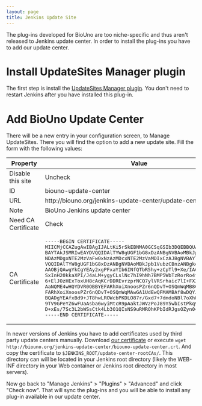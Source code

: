 ```yaml
---
layout: page
title: Jenkins Update Site
---
```


The plug-ins developed for BioUno are too niche-specific and thus aren't released to 
Jenkins update center. In order to install the plug-ins you have to add our update 
center.

# Install UpdateSites Manager plugin

The first step is install the [UpdateSites Manager plugin](https://wiki.jenkins-ci.org/display/JENKINS/UpdateSites+Manager+plugin). 
You don't need to restart Jenkins after you have installed this plug-in.

# Add BioUno Update Center

There will be a new entry in your configuration screen, to Manage UpdateSites. There you 
will find the option to add a new update site. Fill the form with the following values:

<table class='pure-table pure-table-bordered'>
	<thead>
		<tr>
			<th>Property</th>
			<th>Value</th>
		</tr>
	</thead>
	<tbody>
		<tr>
			<td>Disable this site</td><td>Uncheck</td>
		</tr>
		<tr>
			<td>ID</td><td>biouno-update-center</td>
		</tr>
		<tr>
			<td>URL</td><td>http://biouno.org/jenkins-update-center/update-center.json</td>
		</tr>
		<tr>
			<td>Note</td><td>BioUno Jenkins update center</td>
		</tr>
		<tr>
			<td>Need CA Certificate</td><td>Check</td>
		</tr>
		<tr>
			<td>CA Certificate</td><td><pre>-----BEGIN CERTIFICATE-----
MIICMjCCAZugAwIBAgIJALtKi5rSkEBNMA0GCSqGSIb3DQEBBQUAMDIxCzAJBgNV
BAYTAkJSMRIwEAYDVQQIDAlTYW8gUGF1bG8xDzANBgNVBAoMBkJpb1VubzAeFw0x
NDAzMDgxNTE2MzVaFw0xNzAzMDcxNTE2MzVaMDIxCzAJBgNVBAYTAkJSMRIwEAYD
VQQIDAlTYW8gUGF1bG8xDzANBgNVBAoMBkJpb1VubzCBnzANBgkqhkiG9w0BAQEF
AAOBjQAwgYkCgYEAy2xgPFxaYIb6INfQTbR5hy+zCpTl9+Xe/IA0k/dxBWwozuKS
SxInH20kkaXPI/J4aLM+ygyCLslNc7hI9hNh7BMP5WbTzRorRo4tfmQzvEjdE94T
6+ElJOzHExToxUH8cAqKCrDDREvrzprNCQ7ylVRSrhaic7lI+FXZYCCntQcCAwEA
AaNQME4wHQYDVR0OBBYEFARhXoiXnoosPZr6nQDvT+OSQmWqMB8GA1UdIwQYMBaA
FARhXoiXnoosPZr6nQDvT+OSQmWqMAwGA1UdEwQFMAMBAf8wDQYJKoZIhvcNAQEF
BQADgYEAfxBd9+JT8hwLROWcbPKDLO87r/Gxd7+7dmdoNBl7oXhWht2QaHvEMoFP
9TV9GPeYZ6wFUaAsba6wyiMtcR9pAaktJWVzPoJ89Y5wbIstPkq9lCVuFO5q83+2
D+xEs/7Sc3L2bWSsCtk4Lb3O1QIsNS9uRMROhKPbIdRJgsOZyn0=
-----END CERTIFICATE-----</pre></td>
		</tr>
	</tbody>
</table>

In newer versions of Jenkins you have to add certificates used by third party
update centers manually. Download [our certificate](biouno.org/jenkins-update-center/biouno-update-center.crt) 
or execute `wget http://biouno.org/jenkins-update-center/biouno-update-center.crt`. 
And copy the certificate to `$JENKINS_ROOT/update-center-rootCAs/`. This directory can 
will be located in your Jenkins root directory (likely the WEB-INF directory in your
Web container or Jenkins root directory in most servers).

Now go back to "Manage Jenkins" > "Plugins" > "Advanced" and click 
"Check now". That will sync the plug-ins and you will be able to 
install any plug-in available in our update center.
